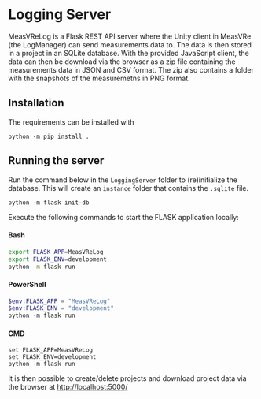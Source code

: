 # Logging Server
MeasVReLog is a Flask REST API server where the Unity client in MeasVRe (the LogManager) can send
measurements data to. The data is then stored in a project in an SQLite database. With the provided
JavaScript client, the data can then be download via the browser as
a zip file containing the measurements data in JSON and CSV format. The zip also contains a folder
with the snapshots of the measuremetns in PNG format.

## Installation
The requirements can be installed with
```
python -m pip install .
```

## Running the server
Run the command below in the `LoggingServer` folder to (re)initialize the database.
This will create an `instance` folder that contains the `.sqlite` file.
```
python -m flask init-db
```
Execute the following commands to start the FLASK application locally:
#### Bash
```Bash
export FLASK_APP=MeasVReLog
export FLASK_ENV=development
python -m flask run
```
#### PowerShell
```PowerShell
$env:FLASK_APP = "MeasVReLog"
$env:FLASK_ENV = "development"
python -m flask run
```
#### CMD
```CMD
set FLASK_APP=MeasVReLog
set FLASK_ENV=development
python -m flask run
```

It is then possible to create/delete projects and download project data via the browser at
<http://localhost:5000/>
